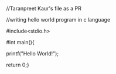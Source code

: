 //Taranpreet Kaur's file as a PR

//writing hello world program in c language

#include<stdio.h>

#int main(){

printf("Hello World!");

return 0;}
